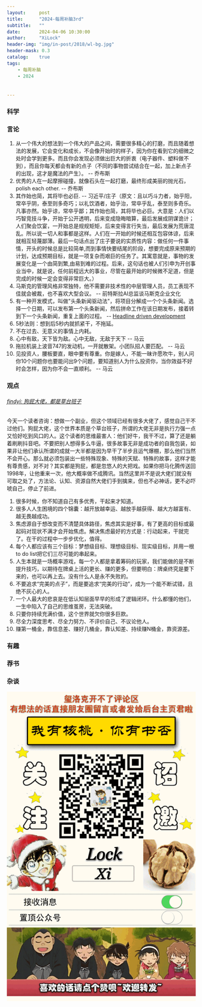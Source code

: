```yaml
---
layout:     post
title:      "2024-每周补脑3rd"
subtitle:   ""
date:       2024-04-06 10:30:00
author:     "XiLock"
header-img: "img/in-post/2018/wl-bg.jpg"
header-mask: 0.3
catalog:    true
tags:
    - 每周补脑
    - 2024


---
```


### 科学


### 言论
1. 从一个伟大的想法到一个伟大的产品之间，需要很多精心的打磨，而且随着想法的发展，它会变化和成长，不会像开始时的样子，因为你在看到它的细微之处时会学到更多。而且你会发现必须做出巨大的折衷（电子器件、塑料做不到），而且你每天都会有新的点子（不同的事物尝试结合在一起，加上新点子的出现，这才是魔法的产生）。 -- 乔布斯
1. 优秀的人在一起摩擦碰撞，就像石头在一起打磨，最终形成美丽的抛光石，polish each other. -- 乔布斯
1. 其作始也简，其将毕也必巨. -- 习近平/庄子（原文：且以巧斗力者，始乎阳，常卒乎阴，泰至则多奇巧；以礼饮酒者，始乎治，常卒乎乱，泰至则多奇乐。凡事亦然。始乎谅，常卒乎鄙；其作始也简，其将毕也必巨。大意是：人们以巧智竞技斗争，开始于公开透明，后来变成隐晦暗算，最后发展成阴谋诡计；人们聚会饮宴，一开始总是规规矩矩，后来变得言行失当，最后发展为荒唐混乱。所以说一切人和事都是这样。人们在一开始的时候还相互包容体谅，后来就相互轻蔑鄙薄。最后一句话点出了庄子要说的实质性内容：做任何一件事情，开头的时候总是比较简单,而到事情快要结尾的阶段，想要完成原来预期的计划，达成预期目标，就是一项复杂而艰巨的任务了。其寓意就是，事物的发展变化是一个由简到繁,由易到难的过程。后来，这句话也被人们引申为开创事业当中，就是说，任何前程远大的事业，尽管在最开始的时候微不足道，但是完成的时候一定会变得非常巨大。）
1. 马斯克的管理风格非常独特，他不需要非技术性的中层管理人员，员工表现不佳就会被裁，也不喜欢大型会议。  -- 前特斯拉AI总监谈马斯克企业文化
1. 有一种开发模式，叫做"头条新闻驱动法"，将项目分解成一个个头条新闻。选择一个日期，可以发布第一个头条新闻，然后拼命工作在该日期发布，接着转到下一个头条新闻，重复上面的过程。  -- [Headline driven development](https://www.spakhm.com/headline-development)
1. 5秒法则：想到后5秒内就抓紧干，不拖延。
1. 不在过去、无意义的事情上内耗。
1. 心中有敌，天下皆为敌。心中无敌，无敌于天下 -- 马云
1. 拖拉机装上波音747的发动机，一开就散架。小团队招人要匹配。 -- 马云
1. 见投资人，腰板要直，眼中要有尊重。你是嫁人，不能一昧许愿吹牛，别人问你10个问题你也要能问出9个问题，要知道别人为什么投资你，当你效益不好时会怎样，因为你不会一直顺利。 -- 马云


### 观点
###### [findyi: 狗屁大佬，都是草台班子](https://mp.weixin.qq.com/s/-Ym2ePTdUJh6p8UfvxGpIg)
今天一个读者咨询：想做一个副业，但这个领域已经有很多大佬了，感觉自己干不过他们。狗屁大佬，这个世界本质是个草台班子，所谓的大佬无非是执行力强一点又恰好吃到风口的人。这个读者的思维最害人：他们好牛，我干不过，算了还是躺着刷刷抖音吧。不要把别人想得多么牛逼，很多故事无非是成功者的自我包装，如果非让他们承认所谓的成就一大半都是因为早干了半步且运气爆棚，那么他们当然不会开心。那么就必须包装出一些特殊现象、特殊的天赋、特殊的故事，这样才能有尊贵感，对不对？其实都是狗屁，都是忽悠人的大把戏。如果你把马化腾传送回1998年，让他重来一次，他大概率做不成腾讯。当然这里并不是说大佬们就没有可取之处了，方法论、认知、资源自然大佬们手到擒来，但也不必神话，更不必吓唬自己，停止了前进。

1. 很多时候，你不知道自己有多优秀，干起来才知道。
2. 很多人人生困境的四个锦囊：越开放越幸运、越放手越获得、越大方越富有、越无畏越成功。
3. 焦虑源自于想改变而不清楚具体路径，焦虑其实是好事，有了更高的目标或最起码对现状不满才会开始焦虑。解决焦虑最好的方式是：行动起来，干就完了。在干的过程中一步步优化，值得。
4. 每个人都应该有三个目标：梦想级目标、理想级目标、现实级目标，并用一根to do list把它们三尽可能的串起来。
5. 人生本就是一场概率游戏，每一个人都是拿着筹码的玩家，我们能做的是不断提升技巧，以期待在牌桌上活的更长、赚的更多，但要明白：牌桌终究是要下来的，也可以再上去。没有什么人是永不失败的。
6. 不要追求“完美的点子”，而是要追求“完美的行动”，成为一个能不断试错，且绝不灰心的人。
7. 一个人最大的悲哀是在低认知层面早早的形成了逻辑闭环。什么都懂的他们，一生中陷入了自己的思维茧房，无法突破。
8. 只要你持续充满价值，这个世界就欠你很多巨款。
9. 尽全力深度思考、尽全力努力、不评价自己、不议论他人。
10. 赚第一桶金，靠信息差、赚好几桶金，靠认知差、持续赚N桶金，靠资源差。

### 有趣


### 荐书


### 杂谈


![](/img/wc-tail.GIF)
